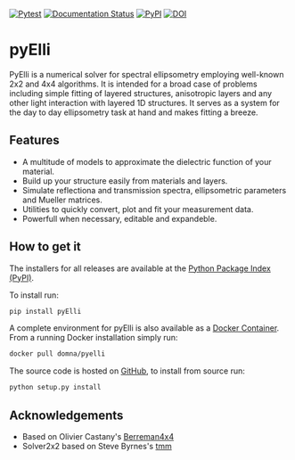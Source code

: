 [![Pytest](https://github.com/PyEllips/pyElli/actions/workflows/pytest.yml/badge.svg)](https://github.com/PyEllips/pyElli/actions/workflows/pytest.yml) [![Documentation Status](https://readthedocs.org/projects/pyelli/badge/?version=latest)](https://pyelli.readthedocs.io/en/latest/?badge=latest) [![PyPI](https://img.shields.io/pypi/v/pyElli)](https://pypi.org/project/pyElli/) [![DOI](https://zenodo.org/badge/DOI/10.5281/zenodo.5702469.svg)](https://doi.org/10.5281/zenodo.5702469)


# pyElli
PyElli is a numerical solver for spectral ellipsometry employing well-known 2x2 and 4x4 algorithms.
It is intended for a broad case of problems including simple fitting of layered structures, anisotropic layers and any other light interaction with layered 1D structures.
It serves as a system for the day to day ellipsometry task at hand and makes fitting a breeze.

## Features
- A multitude of models to approximate the dielectric function of your material.
- Build up your structure easily from materials and layers.
- Simulate reflectiona and transmission spectra, ellipsometric parameters and Mueller matrices.
- Utilities to quickly convert, plot and fit your measurement data.
- Powerfull when necessary, editable and expandeble.

## How to get it
The installers for all releases are available at the [Python Package Index (PyPI)](https://pypi.org/project/pyElli/).

To install run:
```sh
pip install pyElli
```

A complete environment for pyElli is also available as a [Docker Container](https://hub.docker.com/r/domna/pyelli).
From a running Docker installation simply run:
```sh
docker pull domna/pyelli
```

The source code is hosted on [GitHub](https://github.com/PyEllips/pyElli), to install from source run:
```sh
python setup.py install
```

## Acknowledgements
- Based on Olivier Castany's [Berreman4x4](https://github.com/Berreman4x4/Berreman4x4)
- Solver2x2 based on Steve Byrnes's [tmm](https://github.com/sbyrnes321/tmm)
